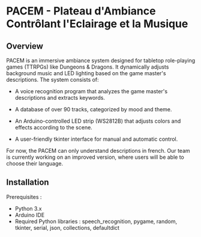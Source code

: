 # PACEM - Plateau d'Ambiance Contrôlant l'Eclairage et la Musique

## Overview
PACEM is an immersive ambiance system designed for tabletop role-playing games (TTRPGs) like Dungeons & Dragons. It dynamically adjusts background music and LED lighting based on the game master's descriptions. The system consists of:

 - A voice recognition program that analyzes the game master's descriptions and extracts keywords.

 - A database of over 90 tracks, categorized by mood and theme.

 - An Arduino-controlled LED strip (WS2812B) that adjusts colors and effects according to the scene.

 - A user-friendly tkinter interface for manual and automatic control.

For now, the PACEM can only understand descriptions in french. Our team is currently working on an improved version, where users will be able to choose their language.

## Installation
Prerequisites :
- Python 3.x
- Arduino IDE
- Required Python libraries : speech_recognition, pygame, random, tkinter, serial, json, collections, defaultdict
